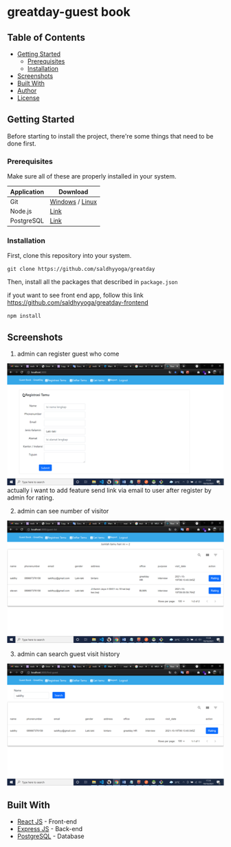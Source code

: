 # greatday-guest book

## Table of Contents

- [Getting Started](#getting-started)
  - [Prerequisites](#prerequisites)
  - [Installation](#installation)
- [Screenshots](#screenshots)
- [Built With](#built-with)
- [Author](#author)
- [License](#license)

## Getting Started

Before starting to install the project, there're some things that need to be done first.

### Prerequisites

Make sure all of these are properly installed in your system.

| Application  | Download                                                                            |
| ------------ | ----------------------------------------------------------------------------------- |
| Git          | [Windows](https://gitforwindows.org/) / [Linux](https://git-scm.com/download/linux) |
| Node.js      | [Link](https://nodejs.org/en/download/)                                             |
| PostgreSQL        | [Link](https://www.postgresql.org/download/)                                            |

### Installation

First, clone this repository into your system.

```
git clone https://github.com/saldhyyoga/greatday
```

Then, install all the packages that described in `package.json`

if yout want to see front end app, follow this link 
https://github.com/saldhyyoga/greatday-frontend

```
npm install
```


## Screenshots

1. admin can register guest who come
<img src="docs/greatday1.png" />
actually i want to add feature send link via email to user after register by admin for rating.

2. admin can see number of visitor
<img src="docs/greatday2.png" />

3. admin can search guest visit history
<img src="docs/greatday3.png" />

## Built With

- [React JS](https://expressjs.com/en/starter/installing.html) - Front-end
- [Express JS](https://expressjs.com) - Back-end
- [PostgreSQL](https://www.postgresql.org) - Database
